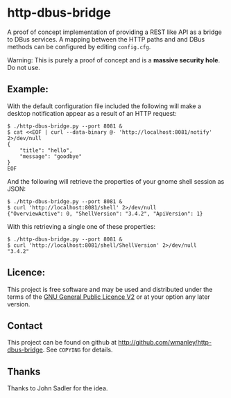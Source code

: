 http-dbus-bridge
================

A proof of concept implementation of providing a REST like API as a bridge to
DBus services.  A mapping between the HTTP paths and and DBus methods can be
configured by editing `config.cfg`.

Warning: This is purely a proof of concept and is a **massive security hole**.  Do
not use.

Example:
--------

With the default configuration file included the following will make a desktop
notification appear as a result of an HTTP request:

    $ ./http-dbus-bridge.py --port 8081 &
    $ cat <<EOF | curl --data-binary @- 'http://localhost:8081/notify' 2>/dev/null
    {
        "title": "hello",
        "message": "goodbye"
    }
    EOF

And the following will retrieve the properties of your gnome shell session as
JSON:

    $ ./http-dbus-bridge.py --port 8081 &
    $ curl 'http://localhost:8081/shell' 2>/dev/null
    {"OverviewActive": 0, "ShellVersion": "3.4.2", "ApiVersion": 1}

With this retrieving a single one of these properties:

    $ ./http-dbus-bridge.py --port 8081 &
    $ curl 'http://localhost:8081/shell/ShellVersion' 2>/dev/null
    "3.4.2"

Licence:
--------

This project is free software and may be used and distributed under the terms
of the [GNU General Public Licence V2](http://www.gnu.org/licenses/gpl-2.0.html)
or at your option any later version.

Contact
-------

This project can be found on github at
http://github.com/wmanley/http-dbus-bridge.  See `COPYING` for details.

Thanks
------

Thanks to John Sadler for the idea.

